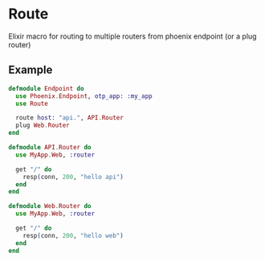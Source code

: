 # Route

Elixir macro for routing to multiple routers from phoenix endpoint (or a plug router)

## Example

```elixir
defmodule Endpoint do
  use Phoenix.Endpoint, otp_app: :my_app
  use Route

  route host: "api.", API.Router
  plug Web.Router
end

defmodule API.Router do
  use MyApp.Web, :router

  get "/" do
    resp(conn, 200, "hello api")
  end
end

defmodule Web.Router do
  use MyApp.Web, :router

  get "/" do
    resp(conn, 200, "hello web")
  end
end
```
